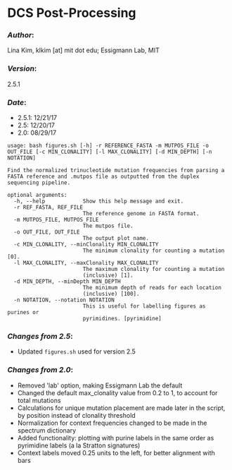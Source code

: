 # DCS Post-Processing
### _Author_:
Lina Kim, klkim [at] mit dot edu; Essigmann Lab, MIT
### _Version_: 
2.5.1
### _Date_:
* 2.5.1: 12/21/17
* 2.5: 12/20/17
* 2.0: 08/29/17

```
usage: bash figures.sh [-h] -r REFERENCE_FASTA -m MUTPOS_FILE -o OUT_FILE [-c MIN_CLONALITY] [-l MAX_CLONALITY] [-d MIN_DEPTH] [-n NOTATION]

Find the normalized trinucleotide mutation frequencies from parsing a FASTA reference and .mutpos file as outputted from the duplex sequencing pipeline.

optional arguments:
  -h, --help            Show this help message and exit.
  -r REF_FASTA, REF_FILE
                        The reference genome in FASTA format.
  -m MUTPOS_FILE, MUTPOS_FILE
                        The mutpos file.
  -o OUT_FILE, OUT_FILE
                        The output plot name.
  -c MIN_CLONALITY, --minClonality MIN_CLONALITY
                        The minimum clonality for counting a mutation [0].
  -l MAX_CLONALITY, --maxClonality MAX_CLONALITY
                        The maximum clonality for counting a mutation
                        (inclusive) [1].
  -d MIN_DEPTH, --minDepth MIN_DEPTH
                        The minimum depth of reads for each location
                        (inclusive) [100].
  -n NOTATION, --notation NOTATION
                        This is useful for labelling figures as purines or
                        pyrimidines. [pyrimidine]
```
### _Changes from 2.5_:
* Updated `figures.sh` used for version 2.5

### _Changes from 2.0_:
* Removed 'lab' option, making Essigmann Lab the default
* Changed the default max_clonality value from 0.2 to 1, to account for total mutations
* Calculations for unique mutation placement are made later in the script, by position instead of clonality threshold
* Normalization for context frequencies changed to be made in the spectrum dictionary
* Added functionality: plotting with purine labels in the same order as pyrimidine labels (a la Stratton signatures)
* Context labels moved 0.25 units to the left, for better alignment with bars
